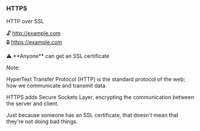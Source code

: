 ### HTTPS

HTTP over SSL

🔓 http://example.com<br>🔒 https://example.com

<!-- .element: class="fragment" --> ⚠️ **Anyone** can get an SSL certificate

Note:

HyperText Transfer Protocol (HTTP) is the standard protocol of the web; how we communicate and transmit data.

HTTPS adds Secure Sockets Layer, encrypting the communication between the server and client.

Just because someone has an SSL certificate, that doesn't mean that they're not doing bad things.

